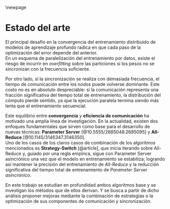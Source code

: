 \newpage
# Estado del arte
El principal desafío en la convergencia del entrenamiento distribuido de modelos de aprendizaje profundo radica en que cada paso de la optimización del error depende del anterior.  
En un esquema de paralelización del entrenamiento por datos, existe el riesgo de incurrir en *overfitting* sobre las particiones si los pesos no se sincronizan con la frecuencia suficiente.  

Por otro lado, si la sincronización se realiza con demasiada frecuencia, el tiempo de comunicación entre los nodos puede volverse dominante. Este costo no es en absoluto despreciable: si la comunicación representa una fracción significativa del tiempo total de entrenamiento, la distribución del cómputo pierde sentido, ya que la ejecución paralela termina siendo más lenta que el entrenamiento secuencial.  

Este equilibrio entre **convergencia** y **eficiencia de comunicación** ha motivado una amplia línea de investigación. En la actualidad, existen dos enfoques fundamentales que sirven como base para el desarrollo de nuevas técnicas: **Parameter Server** [@10.5555/2685048.2685095] y **All-Reduce** [@10.1145/3146347.3146350].  
Uno de los casos de los claros casos de combinación de los algoritmos mencionados es **Strategy-Switch** [@article], que inicia iterando sobre All-Reduce y, guiado por una regla empírica, sigue con Parameter Server asincrónico una vez que el modelo en entrenamiento se estabiliza; logrando así mantener la precisión del entrenamiento de *All-Reduce* y la reducción significativa del tiempo total de entrenamiento de *Parameter Server asincrónico*.  

<!-- strategy-switch abstract: "...This method initiates training under the All-Reduce system and, guided by an empirical rule, transitions to asynchronous Parameter Server training once the model stabilizes. Our experimental analysis demonstrates that we can achieve comparable accuracy to All-Reduce training but with significantly accelerated training." -->

En este trabajo se estudian en profundidad ambos algoritmos base y se investigan los métodos que de ellos derivan. Y se busca a partir de dicho análisis proponer mejoras mediante la combinación de estrategias o la optimización de sus componentes de comunicación y sincronización.
